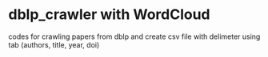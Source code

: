 # dblp_crawler with WordCloud
codes for crawling papers from dblp and create csv file with delimeter using tab (authors, title, year, doi)

